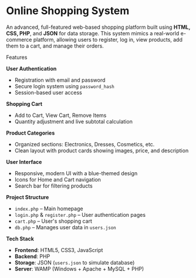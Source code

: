 #  Online Shopping System

An advanced, full-featured web-based shopping platform built using **HTML, CSS, PHP**, and **JSON** for data storage. This system mimics a real-world e-commerce platform, allowing users to register, log in, view products, add them to a cart, and manage their orders.

Features

**User Authentication**
  - Registration with email and password
  - Secure login system using `password_hash`
  - Session-based user access

**Shopping Cart**
  - Add to Cart, View Cart, Remove Items
  - Quantity adjustment and live subtotal calculation

**Product Categories**
  - Organized sections: Electronics, Dresses, Cosmetics, etc.
  - Clean layout with product cards showing images, price, and description

**User Interface**
  - Responsive, modern UI with a blue-themed design
  - Icons for Home and Cart navigation
  - Search bar for filtering products

**Project Structure**
  - `index.php` – Main homepage
  - `login.php` & `register.php` – User authentication pages
  - `cart.php` – User's shopping cart
  - `db.php` – Manages user data in `users.json`

**Tech Stack**

- **Frontend**: HTML5, CSS3, JavaScript
- **Backend**: PHP
- **Storage**: JSON (`users.json` to simulate database)
- **Server**: WAMP (Windows + Apache + MySQL + PHP)




